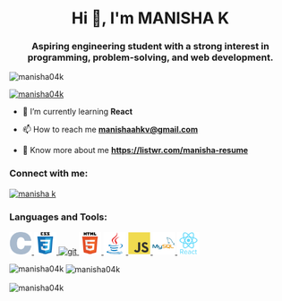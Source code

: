 <h1 align="center">Hi 👋, I'm MANISHA K</h1>
<h3 align="center">Aspiring engineering student with a strong interest in programming, problem-solving, and web development.</h3>

<p align="left"> <img src="https://komarev.com/ghpvc/?username=manisha04k&label=Profile%20views&color=0e75b6&style=flat" alt="manisha04k" /> </p>

<p align="left"> <a href="https://github.com/ryo-ma/github-profile-trophy"><img src="https://github-profile-trophy.vercel.app/?username=manisha04k" alt="manisha04k" /></a> </p>

- 🌱 I’m currently learning **React**

- 📫 How to reach me **manishaahkv@gmail.com**

- 📄 Know more about me  **https://listwr.com/manisha-resume**

<h3 align="left">Connect with me:</h3>
<p align="left">
<a href="https://linkedin.com/in/manisha k" target="blank"><img align="center" src="https://raw.githubusercontent.com/rahuldkjain/github-profile-readme-generator/master/src/images/icons/Social/linked-in-alt.svg" alt="manisha k" height="30" width="40" /></a>
</p>

<h3 align="left">Languages and Tools:</h3>
<p align="left"> <a href="https://www.cprogramming.com/" target="_blank" rel="noreferrer"> <img src="https://raw.githubusercontent.com/devicons/devicon/master/icons/c/c-original.svg" alt="c" width="40" height="40"/> </a> <a href="https://www.w3schools.com/css/" target="_blank" rel="noreferrer"> <img src="https://raw.githubusercontent.com/devicons/devicon/master/icons/css3/css3-original-wordmark.svg" alt="css3" width="40" height="40"/> </a> <a href="https://git-scm.com/" target="_blank" rel="noreferrer"> <img src="https://www.vectorlogo.zone/logos/git-scm/git-scm-icon.svg" alt="git" width="40" height="40"/> </a> <a href="https://www.w3.org/html/" target="_blank" rel="noreferrer"> <img src="https://raw.githubusercontent.com/devicons/devicon/master/icons/html5/html5-original-wordmark.svg" alt="html5" width="40" height="40"/> </a> <a href="https://www.java.com" target="_blank" rel="noreferrer"> <img src="https://raw.githubusercontent.com/devicons/devicon/master/icons/java/java-original.svg" alt="java" width="40" height="40"/> </a> <a href="https://developer.mozilla.org/en-US/docs/Web/JavaScript" target="_blank" rel="noreferrer"> <img src="https://raw.githubusercontent.com/devicons/devicon/master/icons/javascript/javascript-original.svg" alt="javascript" width="40" height="40"/> </a> <a href="https://www.mysql.com/" target="_blank" rel="noreferrer"> <img src="https://raw.githubusercontent.com/devicons/devicon/master/icons/mysql/mysql-original-wordmark.svg" alt="mysql" width="40" height="40"/> </a> <a href="https://reactjs.org/" target="_blank" rel="noreferrer"> <img src="https://raw.githubusercontent.com/devicons/devicon/master/icons/react/react-original-wordmark.svg" alt="react" width="40" height="40"/> </a> </p>

<p><img align="left" src="https://github-readme-stats.vercel.app/api/top-langs?username=manisha04k&show_icons=true&locale=en&layout=compact" alt="manisha04k" /></p>

<p>&nbsp;<img align="center" src="https://github-readme-stats.vercel.app/api?username=manisha04k&show_icons=true&locale=en" alt="manisha04k" /></p>

<p><img align="center" src="https://github-readme-streak-stats.herokuapp.com/?user=manisha04k&" alt="manisha04k" /></p>
